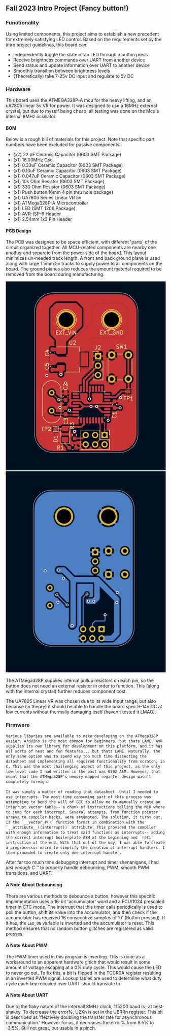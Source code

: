 
## Fall 2023 Intro Project (Fancy button!)

### Functionality

Using limited components, this project aims to establish a new precedent for extremely satisfying LED control. Based on the requirements set by the intro project guidelines, this board can:

 - Independently toggle the state of an LED through a button press
 - Receive brightness commands over UART from another device
 - Send status and update information over UART to another device
 - Smoothly transition between brightness levels
 - (Theoretically) take 7-25v DC input and regulate to 5v DC

### Hardware

This board uses the ATMEGA328P-A mcu for the heavy lifting, and an uA7805 linear 5v VR for power. It was designed to use a 16MHz external crystal, but due to myself being cheap, all testing was done on the Mcu's internal 8MHz ocsillator.

#### BOM

Below is a rough bill of materials for this project. Note that specific part numbers have been excluded for passive components:

 - (x2)	22 pF Ceramic Capacitor (0603 SMT Package)
 - (x1) 16.00MHz Osc.
 - (x1) 0.33uF Ceramic Capacitor (0603 SMT Package)
 - (x1) 0.10uF Ceramic Capacitor (0603 SMT Package)
 - (x1) 0.047uF Ceramic Capacitor (0603 SMT Package)
 - (x1) 10k Ohm Resistor (0603 SMT Package)
 - (x1) 330 Ohm Resistor (0603 SMT Package)
 - (x1) Push button (6mm 4 pin thru hole package)
 - (x1) UA7805 Series Linear VR 5v
 - (x1) ATMega328P-A Microcontroller
 - (x1) LED (SMT 1206 Package)
 - (x1) AVR-ISP-6 Header
 - (x1) 2.54mm 1x3 Pin Header

#### PCB Design

The PCB was designed to be space efficient, with different 'parts' of the circuit organized together. All MCU-related components are nearby one another and separate from the power side of the board. This layout minimizes un-needed track length. A front and back ground plane is used along with large 1.5mm 5v tracks to supply power to all components on the board. The ground planes also reduces the amount material required to be removed from the board during manufacturing.

![photo of front PCB](doc/PCB_front.jpg)
![photo of back PCB](doc/PCB_rear.jpg)

The ATMega328P supplies internal pullup resistors on each pin, so the button does not need an external resistor in order to function. This (along with the internal crystal) further reduces component cost. 

The UA7805 Linear VR was chosen due to its wide input range, but also because (in theory) it should be able to handle the board spec 9-14v DC at low currents without thermally damaging itself (haven't tested it LMAO).
 
### Firmware

	Various libaries are available to make developing on the ATMega328P easier. Arduino is the most common for beginners, but thats LAME. AVR supplies its own library for development on this platform, and it has all sorts of neat and fun features... but thats LAME. Naturally, the only sane option was to spend way too much time dissecting the datasheet and implementing all required functionality from scratch, in C. This was the most challenging aspect of this project, as the only low-level code I had written in the past was 6502 ASM. However, that meant that the ATMega328P's memory mapped register design wasn't completely foreign.

	It was simply a matter of reading that datasheet. Until I needed to use interrupts. The most time consuming part of this process was attempting to bend the will of GCC to allow me to manually create an interrupt vector table-- a chunk of instructions telling the MCU where to jump for each interrupt. Several attempts, from function pointer arrays to compiler hacks, were attempted. The solution, it turns out, is the `__vector_#()` function format in combination with the `__attribute__((interrupt))` attribute. This provided the compiler with enough information to treat said functions as interrupts-- adding the correct interrupt boilerplate ASM at the beginning and `reti` instruction at the end. With that out of the way, I was able to create a preprocessor macro to simplify the creation of interrupt handlers. I then proceded to create only one interrupt handler.

After far too much time debugging interrupt and timer shenanigans, I had _just enough C ™_ to properly handle debouncing, PWM, smooth PWM transitions, and UART.

#### A Note About Debouncing

There are various methods to debounce a button, however this specific implementation uses a 16-bit 'accumulator' word and a FCU/1024 prescaled timer in CTC mode. The interrupt that this timer calls periodically is used to poll the button, shift its value into the accumulator, and then check if the accumulator has received 16 consecutive samples of '0' (Button pressed). If it has, the `LED_ON` variable is inverted and the accumulator is reset. This method ensures that no random button glitches are registered as valid presses.

#### A Note About PWM

The PWM timer used in this program is inverting. This is done as a workaround to an apparent hardware gltich that would result in some amount of voltage escaping at a 0% duty cycle. This would cause the LED to never go out. To fix this, a bit is flipped in the TCCR0A register resulting in an inverted PWM signal. Lookup tables are used to determine what duty cycle each key received over UART should translate to.

#### A Note About UART

Due to the flaky nature of the internall 8MHz clock, 115200 baud is- at best- shakey. To decrease the error%, U2Xn is set in the UBRRn register. This bit is described as 'ffectively doubling the transfer rate for asynchronous communication.' However for us, it decreases the error% from 8.5% to -3.5%. Still not great, but usable in a pinch.
